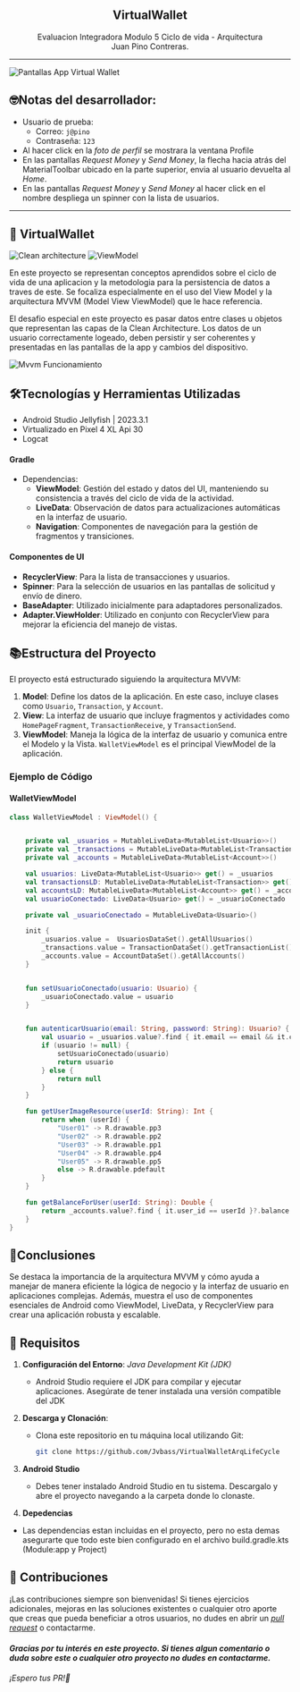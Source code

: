<div align="center">
  <br>
    <h2><strong>VirtualWallet</strong> </br>  </h2>
    <span>Evaluacion Integradora Modulo 5 Ciclo de vida - Arquitectura</span><br>
    <span>Juan Pino Contreras.</span>
</div>

****

![Pantallas App Virtual Wallet](./Pantallas.png)

## 🤓Notas del desarrollador:
- Usuario de prueba: 
  - Correo: `j@pino`
  - Contraseña: `123`
- Al hacer click en la _foto de perfil_ se mostrara la ventana Profile
- En las pantallas _Request Money_ y _Send Money_, la flecha hacia atrás del MaterialToolbar ubicado en la parte superior, envia al usuario devuelta al _Home_.
- En las pantallas _Request Money_ y _Send Money_ al hacer click en el nombre despliega un spinner con la lista de usuarios.

****
## 💸 VirtualWallet
![Clean architecture](./CleanArch.png) ![ViewModel](./viewmodel-lifecycle.png)

En este proyecto se representan conceptos aprendidos sobre el ciclo de vida de una aplicacion y la metodologia para la persistencia de datos a traves de este. Se focaliza especialmente en el uso del View Model y la arquitectura MVVM (Model View ViewModel) que le hace referencia. 

El desafio especial en este proyecto es pasar datos entre clases u objetos que representan las capas de la Clean Architecture. 
Los datos de un usuario correctamente logeado, deben persistir y ser coherentes y presentadas en las pantallas de la app y cambios del dispositivo.

![Mvvm Funcionamiento](./ArqMvvm.gif)

## 🛠️Tecnologías y Herramientas Utilizadas
  - Android Studio Jellyfish | 2023.3.1
  - Virtualizado en Pixel 4 XL Api 30
  - Logcat

#### Gradle
- Dependencias:
  - **ViewModel**: Gestión del estado y datos del UI, manteniendo su consistencia a través del ciclo de vida de la actividad.
  - **LiveData**: Observación de datos para actualizaciones automáticas en la interfaz de usuario.
  - **Navigation**: Componentes de navegación para la gestión de fragmentos y transiciones.

#### Componentes de UI
- **RecyclerView**: Para la lista de transacciones y usuarios.
- **Spinner**: Para la selección de usuarios en las pantallas de solicitud y envío de dinero.
- **BaseAdapter**: Utilizado inicialmente para adaptadores personalizados.
- **Adapter.ViewHolder**: Utilizado en conjunto con RecyclerView para mejorar la eficiencia del manejo de vistas.

## 📚Estructura del Proyecto

El proyecto está estructurado siguiendo la arquitectura MVVM:

1. **Model**: Define los datos de la aplicación. En este caso, incluye clases como `Usuario`, `Transaction`, y `Account`.
2. **View**: La interfaz de usuario que incluye fragmentos y actividades como `HomePageFragment`, `TransactionReceive`, y `TransactionSend`.
3. **ViewModel**: Maneja la lógica de la interfaz de usuario y comunica entre el Modelo y la Vista. `WalletViewModel` es el principal ViewModel de la aplicación.

### Ejemplo de Código

#### WalletViewModel

```kotlin
class WalletViewModel : ViewModel() {


    private val _usuarios = MutableLiveData<MutableList<Usuario>>()
    private val _transactions = MutableLiveData<MutableList<Transaction>>()
    private val _accounts = MutableLiveData<MutableList<Account>>()

    val usuarios: LiveData<MutableList<Usuario>> get() = _usuarios
    val transactionsLD: MutableLiveData<MutableList<Transaction>> get() = _transactions
    val accountsLD: MutableLiveData<MutableList<Account>> get() = _accounts
    val usuarioConectado: LiveData<Usuario> get() = _usuarioConectado

    private val _usuarioConectado = MutableLiveData<Usuario>()

    init {
        _usuarios.value =  UsuariosDataSet().getAllUsuarios()
        _transactions.value = TransactionDataSet().getTransactionList()
        _accounts.value = AccountDataSet().getAllAccounts()
    }


    fun setUsuarioConectado(usuario: Usuario) { 
        _usuarioConectado.value = usuario
    }


    fun autenticarUsuario(email: String, password: String): Usuario? {
        val usuario = _usuarios.value?.find { it.email == email && it.contrasena == password }
        if (usuario != null) {
            setUsuarioConectado(usuario)
            return usuario
        } else {
            return null
        }
    }

    fun getUserImageResource(userId: String): Int {
        return when (userId) {
            "User01" -> R.drawable.pp3
            "User02" -> R.drawable.pp2
            "User03" -> R.drawable.pp1
            "User04" -> R.drawable.pp4
            "User05" -> R.drawable.pp5
            else -> R.drawable.pdefault 
        }
    }

    fun getBalanceForUser(userId: String): Double {
        return _accounts.value?.find { it.user_id == userId }?.balance ?: 0.0
    }
} 
```


## 📃Conclusiones
Se destaca la importancia de la arquitectura MVVM y cómo ayuda a manejar de manera eficiente la lógica de negocio y la interfaz de usuario en aplicaciones complejas. Además, muestra el uso de componentes esenciales de Android como ViewModel, LiveData, y RecyclerView para crear una aplicación robusta y escalable.

## 🔩 Requisitos

1. **Configuración del Entorno**:
   *Java Development Kit (JDK)*
    - Android Studio requiere el JDK para compilar y ejecutar aplicaciones. Asegúrate de tener instalada una versión compatible del JDK

2. **Descarga y Clonación**:
   - Clona este repositorio en tu máquina local utilizando Git:
     ```bash
     git clone https://github.com/Jvbass/VirtualWalletArqLifeCycle
     ```
3. **Android Studio**
    - Debes tener instalado Android Studio en tu sistema. Descargalo y abre el proyecto navegando a la carpeta donde lo clonaste.
4. **Depedencias**
  - Las dependencias estan incluidas en el proyecto, pero no esta demas asegurarte que todo este bien configurado en el archivo build.gradle.kts (Module:app y Project)
## 🤝 Contribuciones

¡Las contribuciones siempre son bienvenidas! Si tienes ejercicios adicionales, mejoras en las soluciones existentes o cualquier otro aporte que creas que pueda beneficiar a otros usuarios, no dudes en abrir un [_pull request_](https://github.com/Jvbass/VirtualWalletArqLifeCycle/pulls) o contactarme.

#### _Gracias por tu interés en este proyecto. Si tienes algun comentario o duda sobre este o cualquier otro proyecto no dudes en contactarme._
###### ¡Espero tus _PR_!👋
